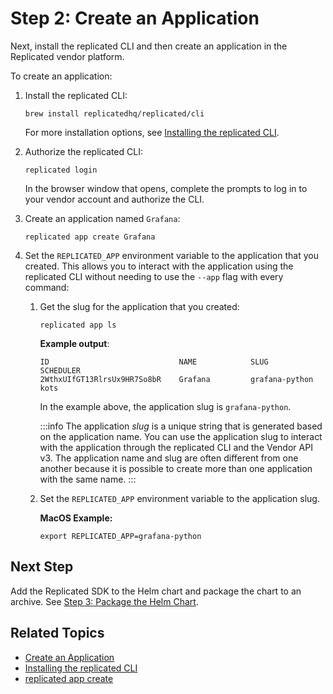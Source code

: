 # Step 2: Create an Application

Next, install the replicated CLI and then create an application in the Replicated vendor platform.

To create an application:

1. Install the replicated CLI:

   ```
   brew install replicatedhq/replicated/cli
   ```
   For more installation options, see [Installing the replicated CLI](/reference/replicated-cli-installing).

1. Authorize the replicated CLI:

   ```
   replicated login
   ```
   In the browser window that opens, complete the prompts to log in to your vendor account and authorize the CLI.

1. Create an application named `Grafana`:

   ```
   replicated app create Grafana
   ```

1. Set the `REPLICATED_APP` environment variable to the application that you created. This allows you to interact with the application using the replicated CLI without needing to use the `--app` flag with every command:

   1. Get the slug for the application that you created:

      ```
      replicated app ls
      ```
      **Example output**:
      ```
      ID                             NAME            SLUG            SCHEDULER
      2WthxUIfGT13RlrsUx9HR7So8bR    Grafana         grafana-python  kots
      ```
      In the example above, the application slug is `grafana-python`.

      :::info
      The application _slug_ is a unique string that is generated based on the application name. You can use the application slug to interact with the application through the replicated CLI and the Vendor API v3. The application name and slug are often different from one another because it is possible to create more than one application with the same name.
      :::

   1. Set the `REPLICATED_APP` environment variable to the application slug.

      **MacOS Example:**

      ```
      export REPLICATED_APP=grafana-python
      ```

## Next Step

Add the Replicated SDK to the Helm chart and package the chart to an archive. See [Step 3: Package the Helm Chart](tutorial-config-package-chart).

## Related Topics

* [Create an Application](/vendor/vendor-portal-manage-app#create-an-application)
* [Installing the replicated CLI](/reference/replicated-cli-installing)
* [replicated app create](/reference/replicated-cli-app-create)